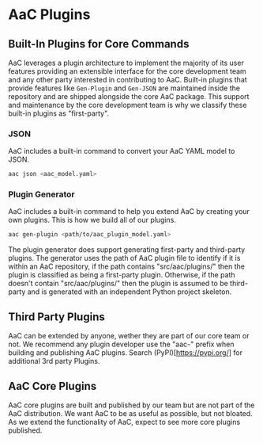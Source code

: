 # AaC Plugins

## Built-In Plugins for Core Commands

AaC leverages a plugin architecture to implement the majority of its user features providing an extensible interface for the core development team and any other party interested in contributing to AaC. Built-in plugins that provide features like `Gen-Plugin` and `Gen-JSON` are maintained inside the repository and are shipped alongside the core AaC package. This support and maintenance by the core development team is why we classify these built-in plugins as "first-party".

### JSON

AaC includes a built-in command to convert your AaC YAML model to JSON.
```bash
aac json <aac_model.yaml>
```

### Plugin Generator

AaC includes a built-in command to help you extend AaC by creating your own plugins. This is how we build all of our plugins.
```bash
aac gen-plugin <path/to/aac_plugin_model.yaml>
```

The plugin generator does support generating first-party and third-party plugins. The generator uses the path of AaC plugin file to identify if it is within an AaC repository, if the path contains "src/aac/plugins/" then the plugin is classified as being a first-party plugin. Otherwise, if the path doesn't contain "src/aac/plugins/" then the plugin is assumed to be third-party and is generated with an independent Python project skeleton.

## Third Party Plugins

AaC can be extended by anyone, wether they are part of our core team or not.  We recommend any plugin developer
use the "aac-" prefix when building and publishing AaC plugins.  Search (PyPI)[https://pypi.org/] for additional 3rd party Plugins.

## AaC Core Plugins

AaC core plugins are built and published by our team but are not part of the AaC distribution.  We want AaC to be
as useful as possible, but not bloated.  As we extend the functionality of AaC, expect to see more core plugins published.
